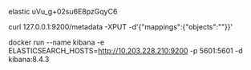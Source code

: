 elastic
uVu_g+02su6E8pzGqyC6

curl 127.0.0.1:9200/metadata -XPUT -d'{"mappings":{"objects":""}}'

docker run --name kibana -e ELASTICSEARCH_HOSTS=http://10.203.228.210:9200 -p 5601:5601 -d kibana:8.4.3